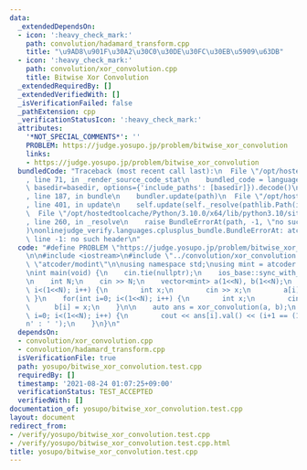 ```yaml
---
data:
  _extendedDependsOn:
  - icon: ':heavy_check_mark:'
    path: convolution/hadamard_transform.cpp
    title: "\u9AD8\u901F\u30A2\u30C0\u30DE\u30FC\u30EB\u5909\u63DB"
  - icon: ':heavy_check_mark:'
    path: convolution/xor_convolution.cpp
    title: Bitwise Xor Convolution
  _extendedRequiredBy: []
  _extendedVerifiedWith: []
  _isVerificationFailed: false
  _pathExtension: cpp
  _verificationStatusIcon: ':heavy_check_mark:'
  attributes:
    '*NOT_SPECIAL_COMMENTS*': ''
    PROBLEM: https://judge.yosupo.jp/problem/bitwise_xor_convolution
    links:
    - https://judge.yosupo.jp/problem/bitwise_xor_convolution
  bundledCode: "Traceback (most recent call last):\n  File \"/opt/hostedtoolcache/Python/3.10.0/x64/lib/python3.10/site-packages/onlinejudge_verify/documentation/build.py\"\
    , line 71, in _render_source_code_stat\n    bundled_code = language.bundle(stat.path,\
    \ basedir=basedir, options={'include_paths': [basedir]}).decode()\n  File \"/opt/hostedtoolcache/Python/3.10.0/x64/lib/python3.10/site-packages/onlinejudge_verify/languages/cplusplus.py\"\
    , line 187, in bundle\n    bundler.update(path)\n  File \"/opt/hostedtoolcache/Python/3.10.0/x64/lib/python3.10/site-packages/onlinejudge_verify/languages/cplusplus_bundle.py\"\
    , line 401, in update\n    self.update(self._resolve(pathlib.Path(included), included_from=path))\n\
    \  File \"/opt/hostedtoolcache/Python/3.10.0/x64/lib/python3.10/site-packages/onlinejudge_verify/languages/cplusplus_bundle.py\"\
    , line 260, in _resolve\n    raise BundleErrorAt(path, -1, \"no such header\"\
    )\nonlinejudge_verify.languages.cplusplus_bundle.BundleErrorAt: atcoder/modint:\
    \ line -1: no such header\n"
  code: "#define PROBLEM \"https://judge.yosupo.jp/problem/bitwise_xor_convolution\"\
    \n\n#include <iostream>\n#include \"../convolution/xor_convolution.cpp\"\n#include\
    \ \"atcoder/modint\"\n\nusing namespace std;\nusing mint = atcoder::modint998244353;\n\
    \nint main(void) {\n    cin.tie(nullptr);\n    ios_base::sync_with_stdio(false);\n\
    \n    int N;\n    cin >> N;\n    vector<mint> a(1<<N), b(1<<N);\n    for(int i=0;\
    \ i<(1<<N); i++) {\n        int x;\n        cin >> x;\n        a[i] = x;\n   \
    \ }\n    for(int i=0; i<(1<<N); i++) {\n        int x;\n        cin >> x;\n  \
    \      b[i] = x;\n    }\n\n    auto ans = xor_convolution(a, b);\n    for(int\
    \ i=0; i<(1<<N); i++) {\n        cout << ans[i].val() << (i+1 == (1<<N) ? '\\\
    n' : ' ');\n    }\n}\n"
  dependsOn:
  - convolution/xor_convolution.cpp
  - convolution/hadamard_transform.cpp
  isVerificationFile: true
  path: yosupo/bitwise_xor_convolution.test.cpp
  requiredBy: []
  timestamp: '2021-08-24 01:07:25+09:00'
  verificationStatus: TEST_ACCEPTED
  verifiedWith: []
documentation_of: yosupo/bitwise_xor_convolution.test.cpp
layout: document
redirect_from:
- /verify/yosupo/bitwise_xor_convolution.test.cpp
- /verify/yosupo/bitwise_xor_convolution.test.cpp.html
title: yosupo/bitwise_xor_convolution.test.cpp
---
```


